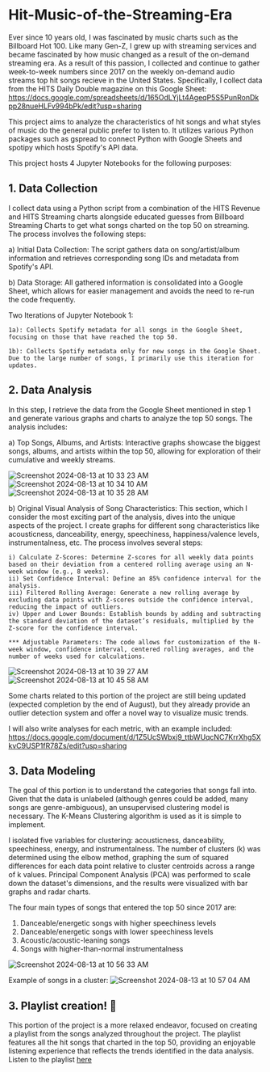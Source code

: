 # Hit-Music-of-the-Streaming-Era

Ever since 10 years old, I was fascinated by music charts such as the Billboard Hot 100. Like many Gen-Z, I grew up with streaming services and became fascinated by how music changed as a result of the on-demand streaming era. As a result of this passion, I collected and continue to gather week-to-week numbers since 2017 on the weekly on-demand audio streams top hit songs recieve in the United States. Specifically, I collect data from the HITS Daily Double magazine on this Google Sheet: https://docs.google.com/spreadsheets/d/165OdLYjLt4AgeqP5S5PunRonDkpp28nueHLFv994bPk/edit?usp=sharing

This project aims to analyze the characteristics of hit songs and what styles of music do the general public prefer to listen to. It utilizes various Python packages such as gspread to connect Python with Google Sheets and spotipy which hosts Spotify's API data.

This project hosts 4 Jupyter Notebooks for the following purposes:
## **1. Data Collection**
   
I collect data using a Python script from a combination of the HITS Revenue and HITS Streaming charts alongside educated guesses from Billboard Streaming Charts to get what songs charted on the top 50 on streaming. The process involves the following steps:

  a) Initial Data Collection: The script gathers data on song/artist/album information and retrieves corresponding song IDs and metadata from Spotify's API.
  
  b) Data Storage: All gathered information is consolidated into a Google Sheet, which allows for easier management and avoids the need to re-run the code frequently.

  Two Iterations of Jupyter Notebook 1:
  
    1a): Collects Spotify metadata for all songs in the Google Sheet, focusing on those that have reached the top 50.
    
    1b): Collects Spotify metadata only for new songs in the Google Sheet. Due to the large number of songs, I primarily use this iteration for updates.

## **2. Data Analysis**
  
In this step, I retrieve the data from the Google Sheet mentioned in step 1 and generate various graphs and charts to analyze the top 50 songs. The analysis includes:

  a) Top Songs, Albums, and Artists: Interactive graphs showcase the biggest songs, albums, and artists within the top 50, allowing for exploration of their cumulative and weekly streams.

![Screenshot 2024-08-13 at 10 33 23 AM](https://github.com/user-attachments/assets/db2fad2c-7719-41c6-9c9f-c4c0c47d6725)
![Screenshot 2024-08-13 at 10 34 10 AM](https://github.com/user-attachments/assets/351dd459-20b1-4dd2-9a22-cb81fe0eb887)
![Screenshot 2024-08-13 at 10 35 28 AM](https://github.com/user-attachments/assets/0d10fb55-5f95-4e51-8d5e-f406c66ea06e)

  b) Original Visual Analysis of Song Characteristics: This section, which I consider the most exciting part of the analysis, dives into the unique aspects of the project. I create graphs for different song characteristics like acousticness, danceability, energy, speechiness, happiness/valence levels, instrumentalness, etc. The process involves several steps:

    i) Calculate Z-Scores: Determine Z-scores for all weekly data points based on their deviation from a centered rolling average using an N-week window (e.g., 8 weeks).
    ii) Set Confidence Interval: Define an 85% confidence interval for the analysis.
    iii) Filtered Rolling Average: Generate a new rolling average by excluding data points with Z-scores outside the confidence interval, reducing the impact of outliers.
    iv) Upper and Lower Bounds: Establish bounds by adding and subtracting the standard deviation of the dataset’s residuals, multiplied by the Z-score for the confidence interval.

    *** Adjustable Parameters: The code allows for customization of the N-week window, confidence interval, centered rolling averages, and the number of weeks used for calculations.
    
![Screenshot 2024-08-13 at 10 39 27 AM](https://github.com/user-attachments/assets/b993d65b-d7f6-48bd-ba9b-82c8378b129b)
![Screenshot 2024-08-13 at 10 45 58 AM](https://github.com/user-attachments/assets/ecb1bf77-ea54-4a96-8f12-e7d3017ea18b)


Some charts related to this portion of the project are still being updated (expected completion by the end of August), but they already provide an outlier detection system and offer a novel way to visualize music trends. 

I will also write analyses for each metric, with an example included: 
https://docs.google.com/document/d/1Z5UcSWbxj9_ttbWUqcNC7KrrXhg5XkvC9USP1fR78Zs/edit?usp=sharing

## **3. Data Modeling**

The goal of this portion is to understand the categories that songs fall into. Given that the data is unlabeled (although genres could be added, many songs are genre-ambiguous), an unsupervised clustering model is necessary. The K-Means Clustering algorithm is used as it is simple to implement.

I isolated five variables for clustering: acousticness, danceability, speechiness, energy, and instrumentalness. The number of clusters (k) was determined using the elbow method, graphing the sum of squared differences for each data point relative to cluster centroids across a range of k values. Principal Component Analysis (PCA) was performed to scale down the dataset's dimensions, and the results were visualized with bar graphs and radar charts.


The four main types of songs that entered the top 50 since 2017 are:
  1. Danceable/energetic songs with higher speechiness levels
  2. Danceable/energetic songs with lower speechiness levels
  3. Acoustic/acoustic-leaning songs
  4. Songs with higher-than-normal instrumentalness

![Screenshot 2024-08-13 at 10 56 33 AM](https://github.com/user-attachments/assets/892001e2-c310-4c4c-9607-38259ea0ef67)

Example of songs in a cluster: ![Screenshot 2024-08-13 at 10 57 04 AM](https://github.com/user-attachments/assets/d13c79e0-6960-467d-8b01-73d84f199fb5)

## **3. Playlist creation! 🥳**
This portion of the project is a more relaxed endeavor, focused on creating a playlist from the songs analyzed throughout the project. The playlist features all the hit songs that charted in the top 50, providing an enjoyable listening experience that reflects the trends identified in the data analysis.
Listen to the playlist [here]([https://open.spotify.com/playlist/2fqpXYOyQG3q3HCaRjZitJ?si=9c248042f7f342d3])

